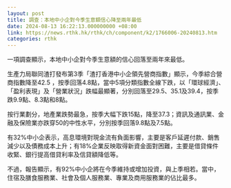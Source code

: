 ```yaml
---
layout: post
title: 調查：本地中小企對今季生意額信心降至兩年最低
date: 2024-08-13 16:22:13.000000000 +08:00
link: https://news.rthk.hk/rthk/ch/component/k2/1766006-20240813.htm
categories: rthk
---
```


一項調查顯示，本地中小企對今季生意額的信心回落至兩年來最低。

生產力局聯同渣打發布第3季「渣打香港中小企領先營商指數」顯示，今季綜合營商指數降至42.5 ，按季回落4.8點，當中5項分類指數全線下跌，以「環球經濟」、「盈利表現」及「營業狀況」跌幅最顯著，分別回落至29.5、35.1及39.4，按季跌9.9點、8.3點和8點。

按行業劃分，地產業跌勢最急，按季大幅下跌15點，降至37.3；資訊及通訊業、金融及保險業亦跌穿50的中性水平，分別按季回落9.8點及7.5點。

有32%中小企表示，高息環境對現金流有負面影響，主要是客戶延遲付款、銷售減少以及債務成本上升；有18%企業反映取得新資金面對困難，主要是借貸條件收緊、銀行提高借貸利率及信貸額降低等。

不過，報告顯示，有92%中小企將在今季維持或增加投資，與上季相若。當中，住宿及膳食服務業、社會及個人服務業、專業及商用服務業的佔比最多。
